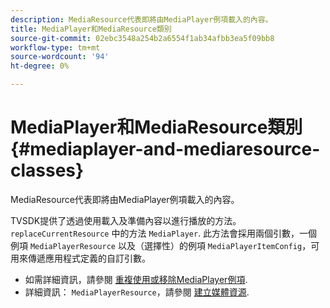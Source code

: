 ```yaml
---
description: MediaResource代表即將由MediaPlayer例項載入的內容。
title: MediaPlayer和MediaResource類別
source-git-commit: 02ebc3548a254b2a6554f1ab34afbb3ea5f09bb8
workflow-type: tm+mt
source-wordcount: '94'
ht-degree: 0%

---
```


# MediaPlayer和MediaResource類別 {#mediaplayer-and-mediaresource-classes}

MediaResource代表即將由MediaPlayer例項載入的內容。

<!--<a id="section_431AB7221E0249BF949EC72EEB9B428A"></a>-->

TVSDK提供了透過使用載入及準備內容以進行播放的方法。 `replaceCurrentResource` 中的方法 `MediaPlayer`. 此方法會採用兩個引數，一個例項 `MediaPlayerResource` 以及（選擇性）的例項 `MediaPlayerItemConfig`，可用來傳遞應用程式定義的自訂引數。

* 如需詳細資訊，請參閱 [重複使用或移除MediaPlayer例項](../../../../tvsdk-3x-android-prog/android-3x-content-playback-options-android2/mediaplayerobjects-working-with/android-3x-mediaplayer-reuse-or-remove.md).
* 詳細資訊： `MediaPlayerResource`，請參閱 [建立媒體資源](../../../../tvsdk-3x-android-prog/android-3x-content-playback-options-android2/mediaplayer-initialize-for-video/android-3x-media-resource-create.md).
